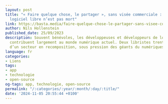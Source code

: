 ```yaml
---
layout: post
title: "« Faire quelque chose, le partager », sans visée commerciale : le combat du
  logiciel libre n’est pas mort"
link: https://basta.media/faire-quelque-chose-le-partager-sans-visee-commerciale-le-combat-du-logiciel-libre
author: Nils Hollenstein
published_date: 25/09/2023
description: Souvent bénévoles, les développeuses et développeurs de logiciels libres
  contribuent largement au monde numérique actuel. Deux libristes trentenaires témoignent
  d’un secteur en recomposition, sous pression des géants du numériques.
language: fr
categories:
- Liens
tags:
- app
- technologie
- open-source
og-tags: app, technologie, open-source
permalink: "/:categories/:year/:month/:day/:title/"
date: '2024-11-05 20:55:44 +0100'
---
```

